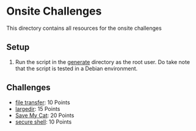 # Onsite Challenges

This directory contains all resources for the onsite challenges

## Setup
1. Run the script in the [generate](generate) directory as the root user. Do take note that the script is tested in a Debian environment.

## Challenges
 - [file transfer](file%20transfer): 10 Points
 - [largedir](largedir): 15 Points
 - [Save My Cat](Save%20My%20Cat): 20 Points
 - [secure shell](secure%20shell): 10 Points
